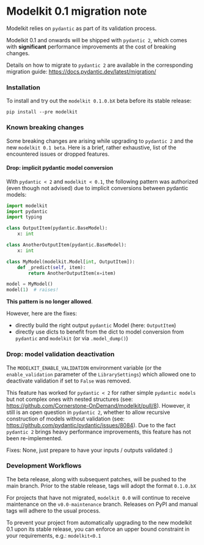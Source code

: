 # Modelkit 0.1 migration note

Modelkit relies on `pydantic` as part of its validation process.

Modelkit 0.1 and onwards will be shipped with `pydantic 2`, which comes with __significant__ performance improvements at the cost of breaking changes.

Details on how to migrate to `pydantic 2` are available in the corresponding migration guide: https://docs.pydantic.dev/latest/migration/

### Installation
To install and try out the `modelkit 0.1.0.bX` beta before its stable release:
```
pip install --pre modelkit
```

### Known breaking changes

Some breaking changes are arising while upgrading to `pydantic 2` and the new `modelkit 0.1 beta`. Here is a brief, rather exhaustive, list of the encountered issues or dropped features.

#### Drop: implicit pydantic model conversion

With `pydantic < 2` and `modelkit < 0.1`, the following pattern was authorized (even though not advised) due to implicit conversions between pydantic models:

```python
import modelkit
import pydantic
import typing

class OutputItem(pydantic.BaseModel):
    x: int

class AnotherOutputItem(pydantic.BaseModel):
    x: int

class MyModel(modelkit.Model[int, OutputItem]):
    def _predict(self, item):
        return AnotherOutputItem(x=item)

model = MyModel()
model(1)  # raises!

```

__This pattern is no longer allowed__.

However, here are the fixes:
- directly build the right output `pydantic` Model (here: `OutputItem`)
- directly use dicts to benefit from the dict to model conversion from `pydantic` and `modelkit` (or via `.model_dump()`)

### Drop: model validation deactivation

The `MODELKIT_ENABLE_VALIDATION` environment variable (or the `enable_validation` parameter of the `LibrarySettings`) which allowed one to deactivate validation if set to `False` was removed.

This feature has worked for `pydantic < 2` for rather simple `pydantic models` but not complex ones with nested structures (see: https://github.com/Cornerstone-OnDemand/modelkit/pull/8). However, it still is an open question in `pydantic 2`, whether to allow recursive construction of models without validation (see: https://github.com/pydantic/pydantic/issues/8084).
Due to the fact `pydantic 2` brings heavy performance improvements, this feature has not been re-implemented.

Fixes: None, just prepare to have your inputs / outputs validated :)

### Development Workflows

The beta release, along with subsequent patches, will be pushed to the main branch. Prior to the stable release, tags will adopt the format `0.1.0.bX`

For projects that have not migrated, `modelkit 0.0` will continue to receive maintenance on the `v0.0-maintenance` branch. Releases on PyPI and manual tags will adhere to the usual process.

To prevent your project from automatically upgrading to the new modelkit 0.1 upon its stable release, you can enforce an upper bound constraint in your requirements, e.g.: `modelkit<0.1`